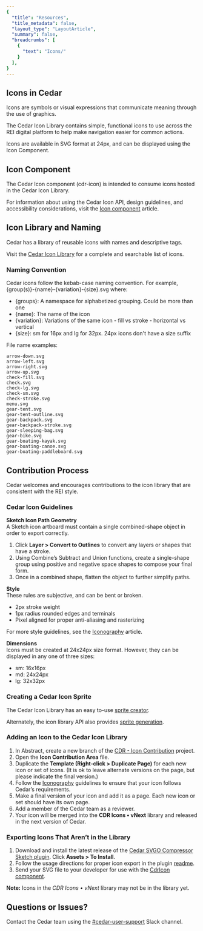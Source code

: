 ```yaml
---
{
  "title": "Resources",
  "title_metadata": false,
  "layout_type": "LayoutArticle",
  "summary": false,
  "breadcrumbs": [
    {
      "text": "Icons/"
    }
  ],
}
---
```


<cdr-doc-table-of-contents-shell>

## Icons in Cedar

Icons are symbols or visual expressions that communicate meaning through the use of graphics.

The Cedar Icon Library contains simple, functional icons to use across the REI digital platform to help make navigation easier for common actions.

Icons are available in SVG format at 24px, and can be displayed using the Icon Component.

## Icon Component

The Cedar Icon component (cdr-icon) is intended to consume icons hosted in the Cedar Icon Library.

For information about using the Cedar Icon API, design guidelines, and accessibility considerations, visit the [Icon component](/components/icon/) article.

## Icon Library and Naming
Cedar has a library of reusable icons with names and descriptive tags.

Visit the [Cedar Icon Library](https://rei.github.io/cedar-icons/#/) for a complete and searchable list of icons.

### Naming Convention

Cedar icons follow the kebab-case naming convention. For example, {group(s)}-{name}-{variation}-{size}.svg where:

- {groups}: A namespace for alphabetized grouping. Could be more than one
- {name}: The name of the icon
- {variation}: Variations of the same icon - fill vs stroke - horizontal vs vertical
- {size}: sm for 16px and lg for 32px. 24px icons don't have a size suffix

File name examples:

`arrow-down.svg`<br>
`arrow-left.svg`<br>
`arrow-right.svg`<br>
`arrow-up.svg`<br>
`check-fill.svg`<br>
`check.svg`<br>
`check-lg.svg`<br>
`check-sm.svg`<br>
`check-stroke.svg`<br>
`menu.svg`<br>
`gear-tent.svg`<br>
`gear-tent-outline.svg`<br>
`gear-backpack.svg`<br>
`gear-backpack-stroke.svg`<br>
`gear-sleeping-bag.svg`<br>
`gear-bike.svg`<br>
`gear-boating-kayak.svg`<br>
`gear-boating-canoe.svg`<br>
`gear-boating-paddleboard.svg`

## Contribution Process

Cedar welcomes and encourages contributions to the icon library that are consistent with the REI style.

### Cedar Icon Guidelines

**Sketch Icon Path Geometry**  
A Sketch icon artboard must contain a single combined-shape object in order to export correctly.

1. Click **Layer > Convert to Outlines** to convert any layers or shapes that have a stroke.
2. Using Combine’s Subtract and Union functions, create a single-shape group using positive and negative space shapes to compose your final form.
3. Once in a combined shape, flatten the object to further simplify paths.

**Style**  
These rules are subjective, and can be bent or broken.

- 2px stroke weight
- 1px radius rounded edges and terminals
- Pixel aligned for proper anti-aliasing and rasterizing

For more style guidelines, see the [Iconography](/icons/iconography/) article.

**Dimensions**  
Icons must be created at 24x24px size format. However, they can be displayed in any one of three sizes:

- sm: 16x16px
- md: 24x24px
- lg: 32x32px


### Creating a Cedar Icon Sprite

The Cedar Icon Library has an easy to-use [sprite creator](https://rei.github.io/cedar-icons/#/sprite).

Alternately, the icon library API also provides [sprite generation](https://github.com/rei/cedar-icons#creating-a-custom-sprite).

### Adding an Icon to the Cedar Icon Library

1. In Abstract, create a new branch of the [CDR - Icon Contribution](https://share.goabstract.com/99335c38-51ee-41c8-8454-38c2a70c4c7f) project.
2. Open the **Icon Contribution Area** file.
3. Duplicate the **Template (Right-click > Duplicate Page)** for each new icon or set of icons. (It is ok to leave alternate versions on the page, but please indicate the final version.)
4. Follow the [Iconography](/icons/iconography/) guidelines to ensure that your icon follows Cedar’s requirements.
5. Make a final version of your icon and add it as a page. Each new icon or set should have its own page.
6. Add a member of the Cedar team as a reviewer. 
7. Your icon will be merged into the **CDR Icons • vNext** library and released in the next version of Cedar. 

### Exporting Icons That Aren’t in the Library

1. Download and install the latest release of the [Cedar SVGO Compressor Sketch plugin](https://github.com/rei/rei-cedar-sketch-svgo-compressor/releases/latest). Click **Assets > To Install**.
2. Follow the usage directions for proper icon export in the plugin [readme](https://github.com/rei/rei-cedar-sketch-svgo-compressor#cedar-svgo-compressor).
3. Send your SVG file to your developer for use with the [CdrIcon component](/components/icon/).

**Note:** Icons in the _CDR Icons • vNext_ library may not be in the library yet.

## Questions or Issues?

Contact the Cedar team using the [#cedar-user-support](https://rei.slack.com/messages/CA58YCGN4) Slack channel.

</cdr-doc-table-of-contents-shell>
